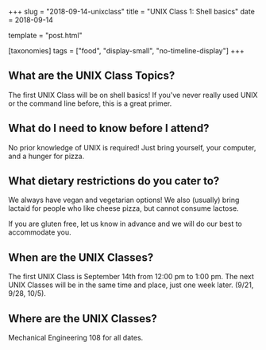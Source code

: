 +++
slug = "2018-09-14-unixclass"
title = "UNIX Class 1: Shell basics"
date = 2018-09-14

template = "post.html"

[taxonomies]
tags = ["food", "display-small", "no-timeline-display"]
+++

<!-- more -->

## What are the UNIX Class Topics?

The first UNIX Class will be on shell basics! If you've never really used UNIX or the command line before, this is a great primer.

## What do I need to know before I attend?

No prior knowledge of UNIX is required! Just bring yourself, your computer, and a hunger for pizza.

## What dietary restrictions do you cater to?

We always have vegan and vegetarian options! We also (usually) bring lactaid for people who like cheese pizza, but cannot consume lactose. 

If you are gluten free, let us know in advance and we will do our best to accommodate you.

## When are the UNIX Classes?
The first UNIX Class is September 14th from 12:00 pm to 1:00 pm. The next UNIX Classes will be in the same time and place, just one week later. (9/21, 9/28, 10/5).

## Where are the UNIX Classes?
Mechanical Engineering 108 for all dates.
